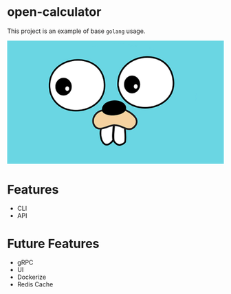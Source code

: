 # open-calculator
This project is an example of base `golang` usage.

![gopher](./gopher.png)

# Features
- CLI
- API

# Future Features
- gRPC
- UI
- Dockerize
- Redis Cache